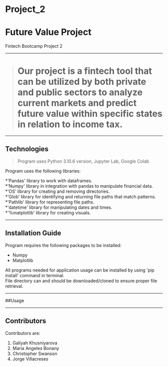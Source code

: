 # Project_2
# Future Value Project
Fintech Bootcamp Project 2

___
> # Our project is a fintech tool that can be utilized by both private and public sectors to analyze current markets and predict future value within specific states in relation to income tax. 
___

## Technologies

> Program uses Python 3.10.6 version, Jupyter Lab, Google Colab

Program uses the following libraries:

*'Pandas' library to work with dataframes. <br>
*'Numpy' library in integration with pandas to manipulate financial data. <br>
*'OS' library for creating and removing directories. <br>
*'Glob' library for identifying and returning file paths that match patterns. <br>
*'Pathlib' library for representing file paths.<br>
*'datetime' library for manipulating dates and times. <br>
*'%matplotlib' library for creating visuals. <br>

___

## Installation Guide

Program requires the following packages to be installed:<br>
* Numpy <br>
* Matplotlib <br>

All programs needed for application usage can be installed by using 'pip install' command in terminal. <br>
File directory can and should be downloaded/cloned to ensure proper file retrieval. <br>

___

##Usage

---

## Contributors

Contributors are:

1. Galiyah Khusniyarova
2. Maria Angeles Bonany
3. Christopher Swanson
4. Jorge Villacreses
